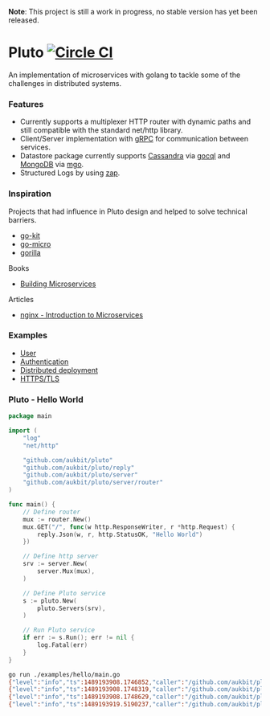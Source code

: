 **Note**: This project is still a work in progress, no stable version has yet been released.

# Pluto [![Circle CI](https://circleci.com/gh/aukbit/pluto.svg?style=svg)](https://circleci.com/gh/aukbit/pluto)
An implementation of microservices with golang to tackle some of the challenges in distributed systems.
### Features
- Currently supports a multiplexer HTTP router with dynamic paths and still compatible with the standard net/http library.
- Client/Server implementation with [gRPC](http://www.grpc.io/) for communication between services.
- Datastore package currently supports [Cassandra](http://cassandra.apache.org/) via [gocql](https://github.com/gocql/gocql) and [MongoDB](https://www.mongodb.com/) via [mgo](https://labix.org/mgo).
- Structured Logs by using [zap](https://github.com/uber-go/zap).


### Inspiration
Projects that had influence in Pluto design and helped to solve technical barriers.
- [go-kit](https://github.com/go-kit/kit)
- [go-micro](https://github.com/myodc/go-micro)
- [gorilla](https://github.com/gorilla/mux)

Books
- [Building Microservices](http://shop.oreilly.com/product/0636920033158.do)

Articles
- [nginx - Introduction to Microservices](https://www.nginx.com/blog/introduction-to-microservices/?utm_source=event-driven-data-management-microservices&utm_medium=blog&utm_campaign=Microservices)

### Examples
- [User](https://github.com/aukbit/pluto/tree/master/examples/user)
- [Authentication](https://github.com/aukbit/pluto/tree/master/examples/auth)
- [Distributed deployment](https://github.com/aukbit/pluto/tree/master/examples/dist)
- [HTTPS/TLS](https://github.com/aukbit/pluto/tree/master/examples/https)

### Pluto - Hello World

```go
package main

import (
	"log"
	"net/http"

	"github.com/aukbit/pluto"
	"github.com/aukbit/pluto/reply"
	"github.com/aukbit/pluto/server"
	"github.com/aukbit/pluto/server/router"
)

func main() {
	// Define router
	mux := router.New()
	mux.GET("/", func(w http.ResponseWriter, r *http.Request) {
		reply.Json(w, r, http.StatusOK, "Hello World")
	})

	// Define http server
	srv := server.New(
		server.Mux(mux),
	)

	// Define Pluto service
	s := pluto.New(
		pluto.Servers(srv),
	)

	// Run Pluto service
	if err := s.Run(); err != nil {
		log.Fatal(err)
	}
}

```

```sh
go run ./examples/hello/main.go
{"level":"info","ts":1489193908.1746852,"caller":"/github.com/aukbit/pluto/service.go:155","msg":"start","id":"plt_5QPRA9","name":"pluto","ip4":"192.168.0.4","servers":2,"clients":0}
{"level":"info","ts":1489193908.1748319,"caller":"/github.com/aukbit/pluto/server/server.go:165","msg":"start","id":"plt_5QPRA9","name":"pluto","id":"srv_R3E4TJ","name":"server","format":"http","port":":8080"}
{"level":"info","ts":1489193908.1748629,"caller":"/github.com/aukbit/pluto/server/server.go:165","msg":"start","id":"plt_5QPRA9","name":"pluto","id":"srv_0XJJCD","name":"pluto_health_server","format":"http","port":":9090"}
{"level":"info","ts":1489193919.5190237,"caller":"/github.com/aukbit/pluto/server/http_middleware.go:25","msg":"request","id":"plt_5QPRA9","name":"pluto","id":"srv_R3E4TJ","name":"server","format":"http","port":":8080","event":"evt_TLPT9N9D69MF","method":"GET","url":"/"}
```
